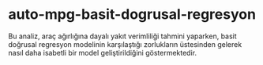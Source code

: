 # auto-mpg-basit-dogrusal-regresyon
Bu analiz, araç ağırlığına dayalı yakıt verimliliği tahmini yaparken, basit doğrusal regresyon modelinin karşılaştığı zorlukların üstesinden gelerek nasıl daha isabetli bir model geliştirildiğini göstermektedir.
